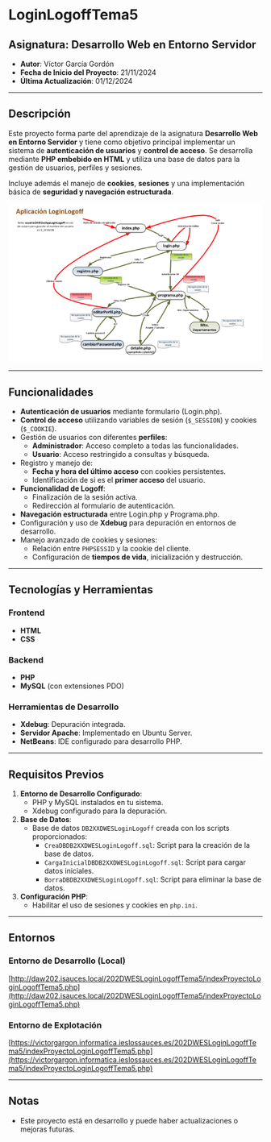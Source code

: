 # LoginLogoffTema5

## Asignatura: Desarrollo Web en Entorno Servidor

- **Autor**: Víctor García Gordón
- **Fecha de Inicio del Proyecto**: 21/11/2024
- **Última Actualización**: 01/12/2024

---

## Descripción

Este proyecto forma parte del aprendizaje de la asignatura **Desarrollo Web en Entorno Servidor** y tiene como objetivo principal implementar un sistema de **autenticación de usuarios** y **control de acceso**. Se desarrolla mediante **PHP embebido en HTML** y utiliza una base de datos para la gestión de usuarios, perfiles y sesiones.

Incluye además el manejo de **cookies**, **sesiones** y una implementación básica de **seguridad y navegación estructurada**.

![Imagen](doc/aplicacion.png)

---

## Funcionalidades

- **Autenticación de usuarios** mediante formulario (Login.php).
- **Control de acceso** utilizando variables de sesión (`$_SESSION`) y cookies (`$_COOKIE`).
- Gestión de usuarios con diferentes **perfiles**:
  - **Administrador**: Acceso completo a todas las funcionalidades.
  - **Usuario**: Acceso restringido a consultas y búsqueda.
- Registro y manejo de:
  - **Fecha y hora del último acceso** con cookies persistentes.
  - Identificación de si es el **primer acceso** del usuario.
- **Funcionalidad de Logoff**:
  - Finalización de la sesión activa.
  - Redirección al formulario de autenticación.
- **Navegación estructurada** entre Login.php y Programa.php.
- Configuración y uso de **Xdebug** para depuración en entornos de desarrollo.
- Manejo avanzado de cookies y sesiones:
  - Relación entre `PHPSESSID` y la cookie del cliente.
  - Configuración de **tiempos de vida**, inicialización y destrucción.

---

## Tecnologías y Herramientas

### Frontend

- **HTML**
- **CSS**

### Backend

- **PHP**
- **MySQL** (con extensiones PDO)

### Herramientas de Desarrollo

- **Xdebug**: Depuración integrada.
- **Servidor Apache**: Implementado en Ubuntu Server.
- **NetBeans**: IDE configurado para desarrollo PHP.

---

## Requisitos Previos

1. **Entorno de Desarrollo Configurado**:
   - PHP y MySQL instalados en tu sistema.
   - Xdebug configurado para la depuración.
2. **Base de Datos**:
   - Base de datos `DB2XXDWESLoginLogoff` creada con los scripts proporcionados:
     - `CreaDBDB2XXDWESLoginLogoff.sql`: Script para la creación de la base de datos.
     - `CargaInicialDBDB2XXDWESLoginLogoff.sql`: Script para cargar datos iniciales.
     - `BorraDBDB2XXDWESLoginLogoff.sql`: Script para eliminar la base de datos.
3. **Configuración PHP**:
   - Habilitar el uso de sesiones y cookies en `php.ini`.

---

## Entornos

### Entorno de Desarrollo (Local)

[http://daw202.isauces.local/202DWESLoginLogoffTema5/indexProyectoLoginLogoffTema5.php](http://daw202.isauces.local/202DWESLoginLogoffTema5/indexProyectoLoginLogoffTema5.php)

### Entorno de Explotación

[https://victorgargon.informatica.ieslossauces.es/202DWESLoginLogoffTema5/indexProyectoLoginLogoffTema5.php](https://victorgargon.informatica.ieslossauces.es/202DWESLoginLogoffTema5/indexProyectoLoginLogoffTema5.php)

---

## Notas

- Este proyecto está en desarrollo y puede haber actualizaciones o mejoras futuras.